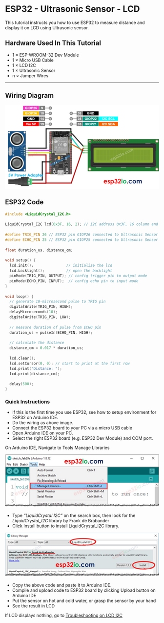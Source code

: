 # ESP32 - Ultrasonic Sensor - LCD

This tutorial instructs you how to use ESP32 to measure distance and display it on LCD using Ultrasonic sensor.

## Hardware Used In This Tutorial

  * 1	×	ESP-WROOM-32 Dev Module	
  * 1	×	Micro USB Cable	
  * 1	×	LCD I2C	
  * 1	×	Ultrasonic Sensor	
  * n	×	Jumper Wires

---

## Wiring Diagram

![](figs/fig_5_1.jpg)

## ESP32 Code

```c++
#include <LiquidCrystal_I2C.h>

LiquidCrystal_I2C lcd(0x3F, 16, 2); // I2C address 0x3F, 16 column and 2 rows

#define TRIG_PIN 26 // ESP32 pin GIOP26 connected to Ultrasonic Sensor's TRIG pin
#define ECHO_PIN 25 // ESP32 pin GIOP25 connected to Ultrasonic Sensor's ECHO pin

float duration_us, distance_cm;

void setup() {
  lcd.init();               // initialize the lcd
  lcd.backlight();          // open the backlight
  pinMode(TRIG_PIN, OUTPUT); // config trigger pin to output mode
  pinMode(ECHO_PIN, INPUT);  // config echo pin to input mode
}

void loop() {
  // generate 10-microsecond pulse to TRIG pin
  digitalWrite(TRIG_PIN, HIGH);
  delayMicroseconds(10);
  digitalWrite(TRIG_PIN, LOW);

  // measure duration of pulse from ECHO pin
  duration_us = pulseIn(ECHO_PIN, HIGH);

  // calculate the distance
  distance_cm = 0.017 * duration_us;

  lcd.clear();
  lcd.setCursor(0, 0); // start to print at the first row
  lcd.print("Distance: ");
  lcd.print(distance_cm);

  delay(500);
}

```

### Quick Instructions

  * If this is the first time you use ESP32, see how to setup environment for ESP32 on Arduino IDE.
  * Do the wiring as above image.
  * Connect the ESP32 board to your PC via a micro USB cable
  * Open Arduino IDE on your PC.
  * Select the right ESP32 board (e.g. ESP32 Dev Module) and COM port.

On Arduino IDE, Navigate to Tools Manage Libraries

![](figs/fig_5_2.jpg)

  * Type *“LiquidCrystal I2C”* on the search box, then look for the *LiquidCrystal_I2C* library by Frank de Brabander
  * Click Install button to install LiquidCrystal_I2C library.

![](figs/fig_5_3.jpg)

  * Copy the above code and paste it to Arduino IDE.
  * Compile and upload code to ESP32 board by clicking Upload button on Arduino IDE
  * Put the sensor on hot and cold water, or grasp the sensor by your hand
  * See the result in LCD

If LCD displays nothing, go to [Troubleshooting on LCD I2C](https://esp32io.com/tutorials/esp32-lcd#content_troubleshooting_on_lcd_i2c)